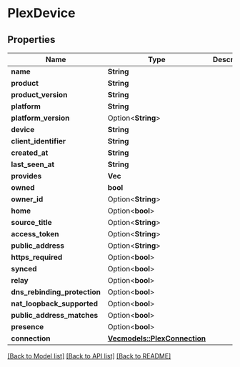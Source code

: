 # PlexDevice

## Properties

Name | Type | Description | Notes
------------ | ------------- | ------------- | -------------
**name** | **String** |  | 
**product** | **String** |  | 
**product_version** | **String** |  | 
**platform** | **String** |  | 
**platform_version** | Option<**String**> |  | [optional]
**device** | **String** |  | 
**client_identifier** | **String** |  | 
**created_at** | **String** |  | 
**last_seen_at** | **String** |  | 
**provides** | **Vec<String>** |  | 
**owned** | **bool** |  | 
**owner_id** | Option<**String**> |  | [optional]
**home** | Option<**bool**> |  | [optional]
**source_title** | Option<**String**> |  | [optional]
**access_token** | Option<**String**> |  | [optional]
**public_address** | Option<**String**> |  | [optional]
**https_required** | Option<**bool**> |  | [optional]
**synced** | Option<**bool**> |  | [optional]
**relay** | Option<**bool**> |  | [optional]
**dns_rebinding_protection** | Option<**bool**> |  | [optional]
**nat_loopback_supported** | Option<**bool**> |  | [optional]
**public_address_matches** | Option<**bool**> |  | [optional]
**presence** | Option<**bool**> |  | [optional]
**connection** | [**Vec<models::PlexConnection>**](PlexConnection.md) |  | 

[[Back to Model list]](../README.md#documentation-for-models) [[Back to API list]](../README.md#documentation-for-api-endpoints) [[Back to README]](../README.md)


